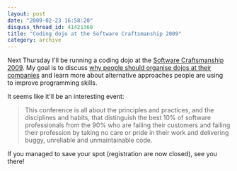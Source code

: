 ```yaml
---
layout: post
date: "2009-02-23 16:58:20"
disquss_thread_id: 41421368
title: "Coding dojo at the Software Craftsmanship 2009"
category: archive
---
```

Next Thursday I'll be running a coding dojo at the [Software Craftsmanship 2009](http://parlezuml.com/softwarecraftsmanship/). My goal is to discuss [why people should organise dojos at their companies](http://www.isanchez.net/archive/5-reasons-to-have-a-coding-dojo-at-your-company.html) and learn more about alternative approaches people are using to improve programming skills.

It seems like it'll be an interesting event:

>This conference is all about the principles and practices, and the disciplines and habits, that distinguish the best 10% of software  			professionals from the 90% who are failing their customers and  			failing their profession by taking no care or pride in their work and delivering buggy, unreliable and unmaintainable code.

If you managed to save your spot (registration are now closed), see you there!
